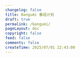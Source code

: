 ```yaml
---
changelog: false
title: Bangumi 番组计划
draft: true
permalink: /bangumi/
pageLayout: doc
copyright: false
feed: false
comments: false
createTime: 2025/07/01 22:43:00
---
```


<Bangumi />